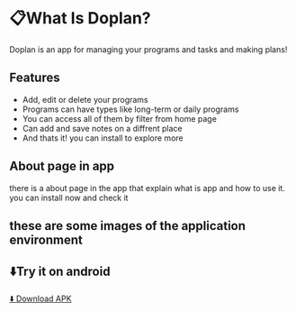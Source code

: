 # 📋What Is Doplan?
Doplan is an app for managing your programs and tasks and making plans!

## Features
- Add, edit or delete your programs
- Programs can have types like long-term or daily programs
- You can access all of them by filter from home page
- Can add and save notes on a diffrent place 
- And thats it! you can install to explore more

## About page in app
there is a about page in the app that explain what is app and how to use it. you can install now and check it

## these are some images of the application environment


## ⬇️Try it on android
[⬇️ Download APK](https://github.com/MPRogrammer1212/Doplan/releases/download/v1.0.1/Doplan.apk)

